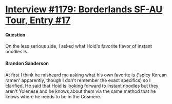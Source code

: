# [Interview #1179: Borderlands SF-AU Tour, Entry #17](https://www.theoryland.com/intvmain.php?i=1179#17)

#### Question

On the less serious side, I asked what Hoid's favorite flavor of instant noodles is.

#### Brandon Sanderson

At first I think he misheard me asking what his own favorite is ('spicy Korean ramen' apparently, though I don't remember the exact specifics) so I clarified. He said that Hoid is looking forward to instant noodles but they aren't Yolenese and he knows about them via the same method that he knows where he needs to be in the Cosmere.

